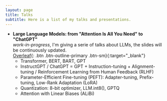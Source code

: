 ```yaml
---
layout: page
title: Talks
subtitle: Here is a list of my talks and presentations.
---
```


- **Large Language Models: from "Attention Is All You Need" to "ChatGPT"**   
  *work-in-progress*, I'm giving a serie of talks about LLMs, the slides will be continuously updated.  
  [Overleaf](https://www.overleaf.com/read/rvwwvvwmxvyc){: .btn .btn-outline-primary .btn-sm}{:target="_blank"}
  - Transformer, BERT, BART, GPT 
  - InstructGPT / ChatGPT = GPT + Instruction-tuning + Alignment-tuning / Reinforcement Learning from Human Feedback (RLHF) 
  - Parameter-Efficient Fine-tuning (PEFT): Adapter-tuning, Prefix-tuning, Low-Rank Adaptation (LoRA)  
  - Quantization: 8-bit optimizer, LLM.int8(), GPTQ
  - Attention with Linear Biases (ALiBi)  
 
